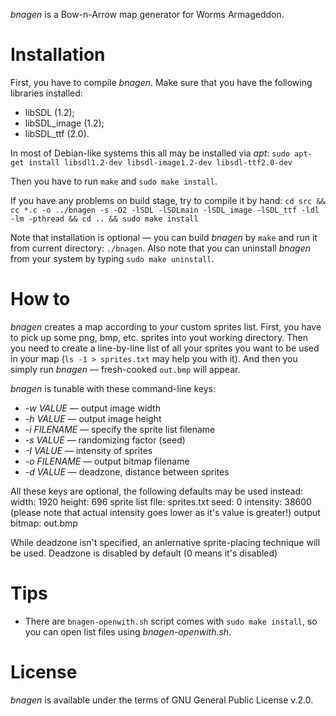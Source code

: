 *bnagen* is a Bow-n-Arrow map generator for Worms Armageddon.

Installation
============

First, you have to compile *bnagen*. Make sure that you have the following libraries installed:
 - libSDL (1.2);
 - libSDL_image (1.2);
 - libSDL_ttf (2.0).

In most of Debian-like systems this all may be installed via *apt*:
`sudo apt-get install libsdl1.2-dev libsdl-image1.2-dev libsdl-ttf2.0-dev`

Then you have to run `make` and `sudo make install`.

If you have any problems on build stage, try to compile it by hand:
`cd src && cc *.c -o ../bnagen -s -O2 -lSDL -lSDLmain -lSDL_image -lSDL_ttf -ldl -lm -pthread && cd .. && sudo make install`

Note that installation is optional — you can build *bnagen* by `make` and run it from current directory: `./bnagen`.
Also note that you can uninstall *bnagen* from your system by typing `sudo make uninstall`.

How to
======

*bnagen* creates a map according to your custom sprites list. First, you have to pick up some png, bmp, etc. sprites into yout working directory. Then you need to create a line-by-line list of all your sprites you want to be used in your map (`ls -1 > sprites.txt` may help you with it). And then you simply run *bnagen* — fresh-cooked `out.bmp` will appear.

*bnagen* is tunable with these command-line keys:
 - *-w VALUE* — output image width
 - *-h VALUE* — output image height
 - *-i FILENAME* — specify the sprite list filename
 - *-s VALUE* — randomizing factor (seed)
 - *-I VALUE* — intensity of sprites
 - *-o FILENAME* — output bitmap filename
 - *-d VALUE* — deadzone, distance between sprites

All these keys are optional, the following defaults may be used instead:
	width: 1920
	height: 696
	sprite list file: sprites.txt
	seed: 0
	intensity: 38600 (please note that actual intensity goes lower as it's value is greater!)
	output bitmap: out.bmp

While deadzone isn't specified, an anlernative sprite-placing technique will be used. Deadzone is disabled by default (0 means it's disabled)

Tips
====

 - There are `bnagen-openwith.sh` script comes with `sudo make install`, so you can open list files using *bnagen-openwith.sh*.

License
=======

*bnagen* is available under the terms of GNU General Public License v.2.0.
